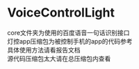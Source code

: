 # VoiceControlLight
core文件夹为使用的百度语音一句话识别接口  
灯控app压缩包为被控制手机的app的代码参考  
具体使用方法请看报告文档  
源代码压缩包太大请在总压缩包内查看  
